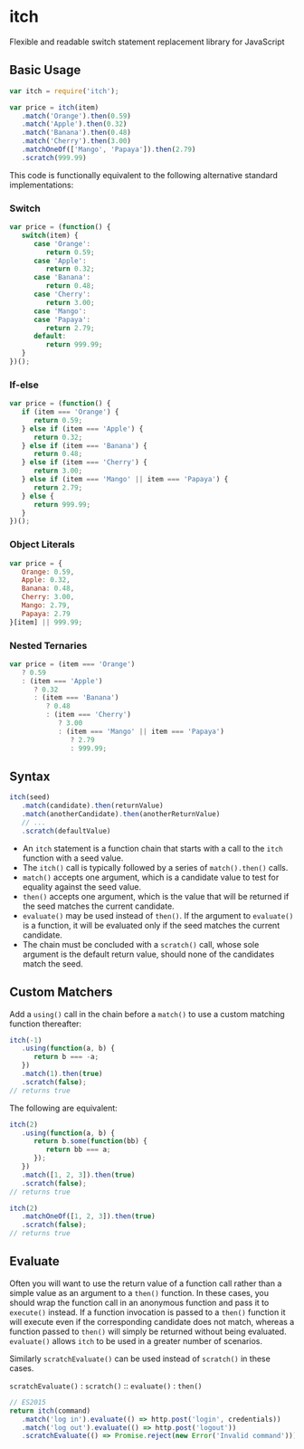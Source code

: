 # itch
Flexible and readable switch statement replacement library for JavaScript

## Basic Usage
```javascript
var itch = require('itch');

var price = itch(item)
   .match('Orange').then(0.59)
   .match('Apple').then(0.32)
   .match('Banana').then(0.48)
   .match('Cherry').then(3.00)
   .matchOneOf(['Mango', 'Papaya']).then(2.79)
   .scratch(999.99)
```

This code is functionally equivalent to the following alternative standard implementations:

### Switch
```javascript
var price = (function() {
   switch(item) {
      case 'Orange':
         return 0.59;
      case 'Apple':
         return 0.32;
      case 'Banana':
         return 0.48;
      case 'Cherry':
         return 3.00;
      case 'Mango':
      case 'Papaya':
         return 2.79;
      default:
         return 999.99;
   }
})();
```

### If-else
```javascript
var price = (function() {
   if (item === 'Orange') {
      return 0.59;
   } else if (item === 'Apple') {
      return 0.32;
   } else if (item === 'Banana') {
      return 0.48;
   } else if (item === 'Cherry') {
      return 3.00;
   } else if (item === 'Mango' || item === 'Papaya') {
      return 2.79;
   } else {
      return 999.99;
   }
})();
```

### Object Literals
```javascript
var price = {
   Orange: 0.59,
   Apple: 0.32,
   Banana: 0.48,
   Cherry: 3.00,
   Mango: 2.79,
   Papaya: 2.79
}[item] || 999.99;
```

### Nested Ternaries
```javascript
var price = (item === 'Orange')
   ? 0.59
   : (item === 'Apple')
      ? 0.32
      : (item === 'Banana')
         ? 0.48
         : (item === 'Cherry')
            ? 3.00
            : (item === 'Mango' || item === 'Papaya')
               ? 2.79
               : 999.99;
```

## Syntax
```javascript
itch(seed)
   .match(candidate).then(returnValue)
   .match(anotherCandidate).then(anotherReturnValue)
   // ...
   .scratch(defaultValue)
```

* An `itch` statement is a function chain that starts with a call to the `itch` function with a seed value.
* The `itch()` call is typically followed by a series of `match().then()` calls.
 * `match()` accepts one argument, which is a candidate value to test for equality against the seed value.
 * `then()` accepts one argument, which is the value that will be returned if the seed matches the current candidate.
 * `evaluate()` may be used instead of `then()`. If the argument to `evaluate()` is a function, it will be evaluated only if the seed matches the current candidate.
* The chain must be concluded with a `scratch()` call, whose sole argument is the default return value, should none of the candidates match the seed.

## Custom Matchers
Add a `using()` call in the chain before a `match()` to use a custom matching function thereafter:

```javascript
itch(-1)
   .using(function(a, b) {
      return b === -a;
   })
   .match(1).then(true)
   .scratch(false);
// returns true
```

The following are equivalent:

```javascript
itch(2)
   .using(function(a, b) {
      return b.some(function(bb) {
         return bb === a;
      });
   })
   .match([1, 2, 3]).then(true)
   .scratch(false);
// returns true
```

```javascript
itch(2)
   .matchOneOf([1, 2, 3]).then(true)
   .scratch(false);
// returns true
```

## Evaluate
Often you will want to use the return value of a function call rather than a simple value as an argument to a `then()` function. In these cases, you should wrap the function call in an anonymous function and pass it to `execute()` instead. If a function invocation is passed to a `then()` function it will execute even if the corresponding candidate does not match, whereas a function passed to `then()` will simply be returned without being evaluated. `evaluate()` allows `itch` to be used in a greater number of scenarios.

Similarly `scratchEvaluate()` can be used instead of `scratch()` in these cases.

`scratchEvaluate()` : `scratch()` :: `evaluate()` : `then()`

```javascript
// ES2015
return itch(command)
   .match('log in').evaluate(() => http.post('login', credentials))
   .match('log out').evaluate(() => http.post('logout'))
   .scratchEvaluate(() => Promise.reject(new Error('Invalid command')));
```

